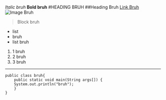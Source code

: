 *Italic bruh*
**Bold bruh**
#HEADING BRUH
##Heading Bruh
[Link Bruh](./index.md)
![Image Bruh](http://ih3.redbubble.net/image.29296497.2511/fc,550x550,white.u3.jpg)
>Block bruh

* list
* bruh
* list bruh

1. 1 bruh
2. 2 bruh
3. 3 bruh

---

```
public class bruh{
	public static void main(String args[]) {
	System.out.println("bruh");
	}
}
```
